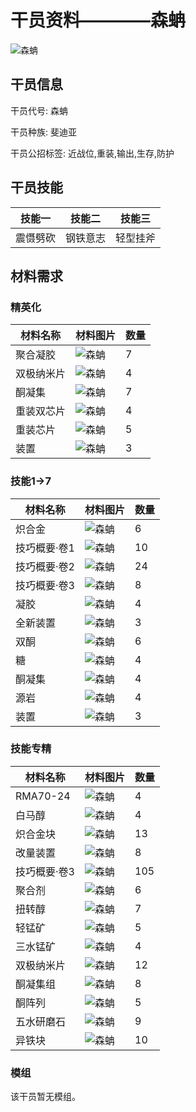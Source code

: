 # 干员资料————森蚺

![森蚺](./oprImages/森蚺.png)

## 干员信息

干员代号: 森蚺

干员种族: 斐迪亚

干员公招标签: 近战位,重装,输出,生存,防护

## 干员技能

| 技能一       | 技能二   | 技能三 |
| ------------ | -------- | ------ |
| 震慑劈砍 | 钢铁意志 | 轻型挂斧 |

## 材料需求

### 精英化

| 材料名称      | 材料图片 | 数量  |
|---------|---------|-----|
| 聚合凝胶 | ![森蚺](./matIcons/聚合凝胶.png)  |   7  |
| 双极纳米片 | ![森蚺](./matIcons/双极纳米片.png)  |   4  |
| 酮凝集 | ![森蚺](./matIcons/酮凝集.png)  |   7  |
| 重装双芯片 | ![森蚺](./matIcons/重装双芯片.png)  |   4  |
| 重装芯片 | ![森蚺](./matIcons/重装芯片.png)  |   5  |
| 装置 | ![森蚺](./matIcons/装置.png)  |   3  |

### 技能1→7

| 材料名称      | 材料图片 | 数量  |
|---------|---------|-----|
| 炽合金 | ![森蚺](./matIcons/炽合金.png)  |   6  |
| 技巧概要·卷1 | ![森蚺](./matIcons/技巧概要·卷1.png)  |   10  |
| 技巧概要·卷2 | ![森蚺](./matIcons/技巧概要·卷2.png)  |   24  |
| 技巧概要·卷3 | ![森蚺](./matIcons/技巧概要·卷3.png)  |   8  |
| 凝胶 | ![森蚺](./matIcons/凝胶.png)  |   4  |
| 全新装置 | ![森蚺](./matIcons/全新装置.png)  |   3  |
| 双酮 | ![森蚺](./matIcons/双酮.png)  |   6  |
| 糖 | ![森蚺](./matIcons/糖.png)  |   4  |
| 酮凝集 | ![森蚺](./matIcons/酮凝集.png)  |   4  |
| 源岩 | ![森蚺](./matIcons/源岩.png)  |   4  |
| 装置 | ![森蚺](./matIcons/装置.png)  |   3  |

### 技能专精

| 材料名称      | 材料图片 | 数量  |
|---------|---------|-----|
| RMA70-24 | ![森蚺](./matIcons/RMA70-24.png)  |   4  |
| 白马醇 | ![森蚺](./matIcons/白马醇.png)  |   4  |
| 炽合金块 | ![森蚺](./matIcons/炽合金块.png)  |   13  |
| 改量装置 | ![森蚺](./matIcons/改量装置.png)  |   8  |
| 技巧概要·卷3 | ![森蚺](./matIcons/技巧概要·卷3.png)  |   105  |
| 聚合剂 | ![森蚺](./matIcons/聚合剂.png)  |   6  |
| 扭转醇 | ![森蚺](./matIcons/扭转醇.png)  |   7  |
| 轻锰矿 | ![森蚺](./matIcons/轻锰矿.png)  |   5  |
| 三水锰矿 | ![森蚺](./matIcons/三水锰矿.png)  |   4  |
| 双极纳米片 | ![森蚺](./matIcons/双极纳米片.png)  |   12  |
| 酮凝集组 | ![森蚺](./matIcons/酮凝集组.png)  |   8  |
| 酮阵列 | ![森蚺](./matIcons/酮阵列.png)  |   5  |
| 五水研磨石 | ![森蚺](./matIcons/五水研磨石.png)  |   9  |
| 异铁块 | ![森蚺](./matIcons/异铁块.png)  |   10  |

### 模组

该干员暂无模组。
